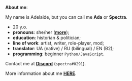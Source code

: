 **About me**:

My name is Adelaide, but you can call me **Ada** or **Spectra**.
- 20 y.o.
- **pronouns**: she/her ([**more**](https://en.pronouns.page/@SpectraPhantom));
- **education**: historian & politician;
- **line of work**: artist, writer, role-player, mod;
- **translator**: UA (native) / RU (bilingual) / EN (B2);
- **programming**: beginner `Python/JavaScript`.

Contact me at [**Discord**](https://discordapp.com/users/729576210107203625) (`spectra#0291`).

More information about me [**HERE**](https://spectrumous.carrd.co/).
